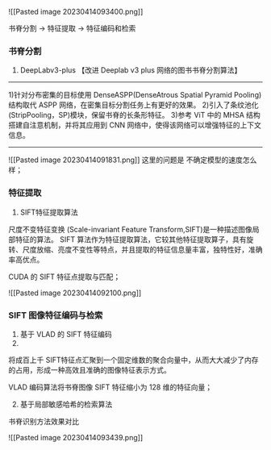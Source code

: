 ![[Pasted image 20230414093400.png]]

书脊分割 -> 特征提取 -> 特征编码和检索



### 书脊分割
1. DeepLabv3-plus 【改进 Deeplab v3 plus 网络的图书书脊分割算法】
---
1)针对分布密集的目标使用 DenseASPP(DenseAtrous Spatial Pyramid Pooling)结构取代 ASPP 网络，在密集目标分割任务上有更好的效果。
2)引入了条纹池化(StripPooling，SP)模块，保留书脊的长条形特征。
3)参考 ViT 中的 MHSA 结构搭建自注意机制，并将其应用到 CNN 网络中，使得该网络可以增强特征的上下文信息。

---
![[Pasted image 20230414091831.png]]
这里的问题是 不确定模型的速度怎么样；




### 特征提取
1. SIFT特征提取算法

尺度不变特征变换 (Scale-invariant Feature Transform,SIFT)是一种描述图像局部特征的算法。
SIFT 算法作为特征提取算法，它较其他特征提取算子，具有旋转、尺度放缩、亮度不变性等特点，并且提取的特征信息量丰富，独特性好，准确率高优点。

CUDA 的 SIFT 特征点提取与匹配；

![[Pasted image 20230414092100.png]]




### SIFT 图像特征编码与检索
1. 基于 VLAD 的 SIFT 特征编码
2. 
将成百上千 SIFT特征点汇聚到一个固定维数的聚合向量中，从而大大减少了内存的占用，形成一种高效且准确的图像特征表示方式。

VLAD 编码算法将书脊图像 SIFT 特征缩小为 128 维的特征向量；












2. 基于局部敏感哈希的检索算法





书脊识别方法效果对比

![[Pasted image 20230414093439.png]]